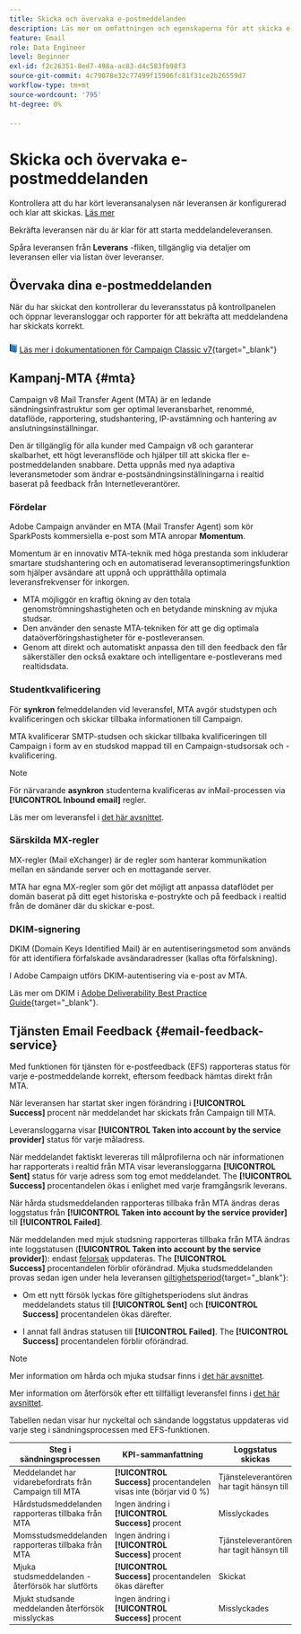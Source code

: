 ```yaml
---
title: Skicka och övervaka e-postmeddelanden
description: Läs mer om omfattningen och egenskaperna för att skicka e-postmeddelanden med Adobe Campaign
feature: Email
role: Data Engineer
level: Beginner
exl-id: f2c26351-8ed7-498a-ac83-d4c583fb98f3
source-git-commit: 4c79078e32c77499f15906fc81f31ce2b26559d7
workflow-type: tm+mt
source-wordcount: '795'
ht-degree: 0%

---
```



# Skicka och övervaka e-postmeddelanden

Kontrollera att du har kört leveransanalysen när leveransen är konfigurerad och klar att skickas. [Läs mer](delivery-analysis.md)

Bekräfta leveransen när du är klar för att starta meddelandeleveransen.

Spåra leveransen från **Leverans** -fliken, tillgänglig via detaljer om leveransen eller via listan över leveranser.

## Övervaka dina e-postmeddelanden

När du har skickat den kontrollerar du leveransstatus på kontrollpanelen och öppnar leveransloggar och rapporter för att bekräfta att meddelandena har skickats korrekt.

![](../assets/do-not-localize/book.png) [Läs mer i dokumentationen för Campaign Classic v7](https://experienceleague.adobe.com/docs/campaign-classic/using/sending-messages/key-steps-when-creating-a-delivery/delivery-bestpractices/track-and-monitor.html){target="_blank"}


## Kampanj-MTA {#mta}

Campaign v8 Mail Transfer Agent (MTA) är en ledande sändningsinfrastruktur som ger optimal leveransbarhet, renommé, dataflöde, rapportering, studshantering, IP-avstämning och hantering av anslutningsinställningar.

Den är tillgänglig för alla kunder med Campaign v8 och garanterar skalbarhet, ett högt leveransflöde och hjälper till att skicka fler e-postmeddelanden snabbare. Detta uppnås med nya adaptiva leveransmetoder som ändrar e-postsändningsinställningarna i realtid baserat på feedback från Internetleverantörer.

### Fördelar

Adobe Campaign använder en MTA (Mail Transfer Agent) som kör SparkPosts kommersiella e-post som MTA anropar **Momentum**.

Momentum är en innovativ MTA-teknik med höga prestanda som inkluderar smartare studshantering och en automatiserad leveransoptimeringsfunktion som hjälper avsändare att uppnå och upprätthålla optimala leveransfrekvenser för inkorgen.

* MTA möjliggör en kraftig ökning av den totala genomströmningshastigheten och en betydande minskning av mjuka studsar.
* Den använder den senaste MTA-tekniken för att ge dig optimala dataöverföringshastigheter för e-postleveransen.
* Genom att direkt och automatiskt anpassa den till den feedback den får säkerställer den också exaktare och intelligentare e-postleverans med realtidsdata.

### Studentkvalificering

För **synkron** felmeddelanden vid leveransfel, MTA avgör studstypen och kvalificeringen och skickar tillbaka informationen till Campaign.

MTA kvalificerar SMTP-studsen och skickar tillbaka kvalificeringen till Campaign i form av en studskod mappad till en Campaign-studsorsak och -kvalificering.

>[!NOTE]
>
>För närvarande **asynkron** studenterna kvalificeras av inMail-processen via **[!UICONTROL Inbound email]** regler.

Läs mer om leveransfel i [det här avsnittet](delivery-failures.md).


### Särskilda MX-regler

MX-regler (Mail eXchanger) är de regler som hanterar kommunikation mellan en sändande server och en mottagande server.

MTA har egna MX-regler som gör det möjligt att anpassa dataflödet per domän baserat på ditt eget historiska e-postrykte och på feedback i realtid från de domäner där du skickar e-post.

### DKIM-signering

DKIM (Domain Keys Identified Mail) är en autentiseringsmetod som används för att identifiera förfalskade avsändaradresser (kallas ofta förfalskning).

I Adobe Campaign utförs DKIM-autentisering via e-post av MTA.

Läs mer om DKIM i [Adobe Deliverability Best Practice Guide](https://experienceleague.adobe.com/docs/deliverability-learn/deliverability-best-practice-guide/transition-process/infrastructure.html#authentication){target="_blank"}.

## Tjänsten Email Feedback {#email-feedback-service}

Med funktionen för tjänsten för e-postfeedback (EFS) rapporteras status för varje e-postmeddelande korrekt, eftersom feedback hämtas direkt från MTA.

När leveransen har startat sker ingen förändring i **[!UICONTROL Success]** procent när meddelandet har skickats från Campaign till MTA.

Leveransloggarna visar **[!UICONTROL Taken into account by the service provider]** status för varje måladress.

När meddelandet faktiskt levereras till målprofilerna och när informationen har rapporterats i realtid från MTA visar leveransloggarna **[!UICONTROL Sent]** status för varje adress som tog emot meddelandet. The **[!UICONTROL Success]** procentandelen ökas i enlighet med varje framgångsrik leverans.

När hårda studsmeddelanden rapporteras tillbaka från MTA ändras deras loggstatus från **[!UICONTROL Taken into account by the service provider]** till **[!UICONTROL Failed]**<!-- and the **[!UICONTROL Bounces + errors]** percentage is increased accordingly-->.

När meddelanden med mjuk studsning rapporteras tillbaka från MTA ändras inte loggstatusen (**[!UICONTROL Taken into account by the service provider]**): endast [felorsak](delivery-failures.md#delivery-failure-reasons) uppdateras<!-- and the **[!UICONTROL Bounces + errors]** percentage is increased accordingly-->. The **[!UICONTROL Success]** procentandelen förblir oförändrad. Mjuka studsmeddelanden provas sedan igen under hela leveransen [giltighetsperiod](https://experienceleague.adobe.com/docs/campaign-classic/using/sending-messages/key-steps-when-creating-a-delivery/steps-sending-the-delivery.html#defining-validity-period){target="_blank"}:

* Om ett nytt försök lyckas före giltighetsperiodens slut ändras meddelandets status till **[!UICONTROL Sent]** och **[!UICONTROL Success]** procentandelen ökas därefter.

* I annat fall ändras statusen till **[!UICONTROL Failed]**. The **[!UICONTROL Success]** <!--and **[!UICONTROL Bounces + errors]** -->procentandelen förblir oförändrad.

>[!NOTE]
>
>Mer information om hårda och mjuka studsar finns i [det här avsnittet](delivery-failures.md#delivery-failure-reasons).
>
>Mer information om återförsök efter ett tillfälligt leveransfel finns i [det här avsnittet](delivery-failures.md#retries).

Tabellen nedan visar hur nyckeltal och sändande loggstatus uppdateras vid varje steg i sändningsprocessen med EFS-funktionen.

| Steg i sändningsprocessen | KPI-sammanfattning | Loggstatus skickas |
|--- |--- |--- |
| Meddelandet har vidarebefordrats från Campaign till MTA | **[!UICONTROL Success]** procentandelen visas inte (börjar vid 0 %) | Tjänsteleverantören har tagit hänsyn till |
| Hårdstudsmeddelanden rapporteras tillbaka från MTA | Ingen ändring i **[!UICONTROL Success]** procent | Misslyckades |
| Momsstudsmeddelanden rapporteras tillbaka från MTA | Ingen ändring i **[!UICONTROL Success]** procent | Tjänsteleverantören har tagit hänsyn till |
| Mjuka studsmeddelanden - återförsök har slutförts | **[!UICONTROL Success]** procentandelen ökas därefter | Skickat |
| Mjukt studsande meddelanden återförsök misslyckas | Ingen ändring i **[!UICONTROL Success]** procent | Misslyckades |
